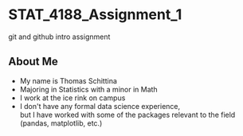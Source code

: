 # STAT_4188_Assignment_1
git and github intro assignment

## About Me

- My name is Thomas Schittina
- Majoring in Statistics with a minor in Math
- I work at the ice rink on campus
- I don't have any formal data science experience,<br>
but I have worked with some of the packages relevant to the field (pandas, matplotlib, etc.)
